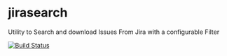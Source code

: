 # jirasearch
Utility to Search and download Issues From Jira with a configurable Filter

[![Build Status](https://travis-ci.org/KrishKayc/jirasearch.svg?branch=master)](https://travis-ci.org/KrishKayc/jirasearch)
